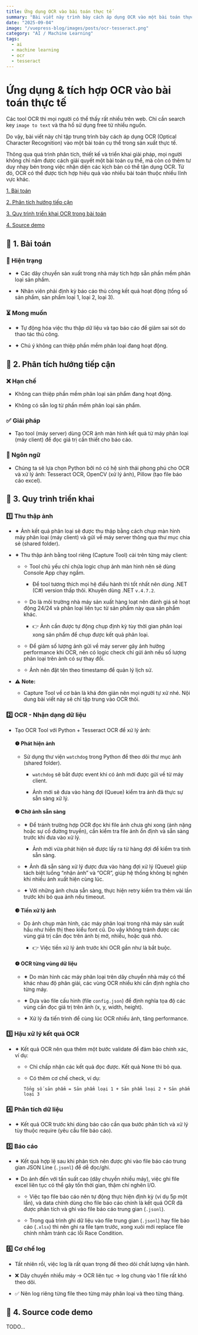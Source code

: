 ```yaml
---
title: Ứng dụng OCR vào bài toán thực tế
summary: "Bài viết này trình bày cách áp dụng OCR vào một bài toán thực tế trong sản xuất. Hy vọng mọi người có thể tận dụng được trong các kịch bản tại từng bài toán OCR khác nhau."
date: "2025-09-04"
image: "/vuepress-blog/images/posts/ocr-tesseract.png"
category: "AI / Machine Learning"
tags:
  - ai
  - machine learning
  - ocr
  - tesseract
---
```


# Ứng dụng & tích hợp OCR vào bài toán thực tế

Các tool OCR thì mọi người có thể thấy rất nhiều trên web. Chỉ cần search key `image to text` và tha hồ sử dụng free từ nhiều nguồn.

Do vậy, bài viết này chỉ tập trung trình bày cách áp dụng OCR (Optical Character Recognition) vào một bài toán cụ thể trong sản xuất thực tế.

Thông qua quá trình phân tích, thiết kế và triển khai giải pháp, mọi người không chỉ nắm được cách giải quyết một bài toán cụ thể, mà còn có thêm tư duy nhạy bén trong việc nhận diện các kịch bản có thể tận dụng OCR. Từ đó, OCR có thể được tích hợp hiệu quả vào nhiều bài toán thuộc nhiều lĩnh vực khác.

[1. Bài toán](#1)

[2. Phân tích hướng tiếp cận](#2)

[3. Quy trình triển khai OCR trong bài toán](#3)

[4. Source demo](#4)

<a name="1"></a>

## 📌 1. Bài toán

### 📍 Hiện trạng

- ✦ Các dây chuyền sản xuất trong nhà máy tích hợp sẵn phần mềm phân loại sản phẩm.

- ✦ Nhân viên phải định kỳ báo cáo thủ công kết quả hoạt động (tổng số sản phẩm, sản phẩm loại 1, loại 2, loại 3).

### ⏳ Mong muốn

- ✦ Tự động hóa việc thu thập dữ liệu và tạo báo cáo để giảm sai sót do thao tác thủ công.

- ✦ Chú ý không can thiệp phần mềm phân loại đang hoạt động.

<a name="2"></a>

## 📌 2. Phân tích hướng tiếp cận

### ❌ Hạn chế

- Không can thiệp phần mềm phân loại sản phẩm đang hoạt động.

- Không có sẵn log từ phần mềm phân loại sản phẩm.

### ✅ Giải pháp

- Tạo tool (máy server) dùng OCR ảnh màn hình kết quả từ máy phân loại (máy client) để đọc giá trị cần thiết cho báo cáo.

### 📝 Ngôn ngữ

- Chúng ta sẽ lựa chọn Python bởi nó có hệ sinh thái phong phú cho OCR và xử lý ảnh: Tesseract OCR, OpenCV (xử lý ảnh), Pillow (tạo file báo cáo excel).

<a name="3"></a>

## 📌 3. Quy trình triển khai

### 1️⃣ Thu thập ảnh

- ✦ Ảnh kết quả phân loại sẽ được thu thập bằng cách chụp màn hình máy phân loại (máy client) và gửi về máy server thông qua thư mục chia sẻ (shared folder).

- ✦ Thu thập ảnh bằng tool riêng (Capture Tool) cài trên từng máy client:

  - ✧ Tool chủ yếu chỉ chứa logic chụp ảnh màn hình nên sẽ dùng Console App chạy ngầm.

    - Để tool tương thích mọi hệ điều hành thì tốt nhất nên dùng .NET (C#) version thấp thôi. Khuyên dùng .NET `v.4.7.2`.

  - ✧ Do là môi trường nhà máy sản xuất hàng loạt nên đánh giá sẽ hoạt động 24/24 và phân loại liên tục từ sản phẩm này qua sản phẩm khác.

    - 👉 Ảnh cần được tự động chụp định kỳ tùy thời gian phân loại xong sản phẩm để chụp được kết quả phân loại.

  - ✧ Để giảm số lượng ảnh gửi về máy server gây ảnh hưởng performance khi OCR, nên có logic check chỉ gửi ảnh nếu số lượng phân loại trên ảnh có sự thay đổi.

  - ✧ Ảnh nên đặt tên theo timestamp để quản lý lịch sử.

- ⚠️ **Note:**
  - Capture Tool về cơ bản là khá đơn giản nên mọi người tự xử nhé. Nội dung bài viết này sẽ chỉ tập trung vào OCR thôi.

### 2️⃣ OCR - Nhận dạng dữ liệu

- Tạo OCR Tool với Python + Tesseract OCR để xử lý ảnh:

  #### ❶ Phát hiện ảnh

  - Sử dụng thư viện `watchdog` trong Python để theo dõi thư mục ảnh (shared folder).

    - `watchdog` sẽ bắt được event khi có ảnh mới được gửi về từ máy client.

    - Ảnh mới sẽ đưa vào hàng đợi (Queue) kiểm tra ảnh đã thực sự sẵn sàng xử lý.

  #### ❷ Chờ ảnh sẵn sàng

  - ✦ Để tránh trường hợp OCR đọc khi file ảnh chưa ghi xong (ảnh nặng hoặc sự cố đường truyền), cần kiểm tra file ảnh ổn định và sẵn sàng trước khi đưa vào xử lý.

    - Ảnh mới vừa phát hiện sẽ được lấy ra từ hàng đợi để kiểm tra tính sẵn sàng.

  - ✦ Ảnh đã sẵn sàng xử lý được đưa vào hàng đợi xử lý (Queue) giúp tách biệt luồng “nhận ảnh” và “OCR”, giúp hệ thống không bị nghẽn khi nhiều ảnh xuất hiện cùng lúc.

  - ✦ Với những ảnh chưa sẵn sàng, thực hiện retry kiểm tra thêm vài lần trước khi bỏ qua ảnh nếu timeout.

  #### ❸ Tiền xử lý ảnh

  - Do ảnh chụp màn hình, các máy phân loại trong nhà máy sản xuất hầu như hiển thị theo kiểu font cũ. Do vậy không tránh được các vùng giá trị cần đọc trên ảnh bị mờ, nhiễu, hoặc quá nhỏ.

    - 👉 Việc tiền xử lý ảnh trước khi OCR gần như là bắt buộc.

  #### ❹ OCR từng vùng dữ liệu

  - ✦ Do màn hình các máy phân loại trên dây chuyền nhà máy có thể khác nhau độ phân giải, các vùng OCR nhiều khi cần định nghĩa cho từng máy.

  - ✦ Dựa vào file cấu hình (file `config.json`) để định nghĩa tọa độ các vùng cần đọc giá trị trên ảnh (x, y, width, height).

  - ✦ Xử lý đa tiến trình để cùng lúc OCR nhiều ảnh, tăng performance.

### 3️⃣ Hậu xử lý kết quả OCR

- ✦ Kết quả OCR nên qua thêm một bước validate để đảm bảo chính xác, ví dụ:

  - ✧ Chỉ chấp nhận các kết quả đọc được. Kết quả None thì bỏ qua.

  - ✧ Có thêm cơ chế check, ví dụ:

    `Tổng số sản phẩm = Sản phẩm loại 1 + Sản phẩm loại 2 + Sản phẩm loại 3`

### 4️⃣ Phân tích dữ liệu

- ✦ Kết quả OCR trước khi dùng báo cáo cần qua bước phân tích và xử lý tùy thuộc require (yêu cầu file báo cáo).

### 5️⃣ Báo cáo

- ✦ Kết quả hợp lệ sau khi phân tích nên được ghi vào file báo cáo trung gian JSON Line (`.jsonl`) để dễ đọc/ghi.

- ✦ Do ảnh đến với tần suất cao (dây chuyền nhiều máy), việc ghi file excel liên tục có thể gây tốn thời gian, thậm chí nghẽn I/O.

  - ✧ Việc tạo file báo cáo nên tự động thực hiện định kỳ (ví dụ 5p một lần), và data chính dùng cho file báo cáo chính là kết quả OCR đã được phân tích và ghi vào file báo cáo trung gian (`.jsonl`).

  - ✧ Trong quá trình ghi dữ liệu vào file trung gian (`.jsonl`) hay file báo cáo (`.xlsx`) thì nên ghi ra file tạm trước, xong xuôi mới replace file chính nhằm tránh các lỗi Race Condition.

### 6️⃣ Cơ chế log

- Tất nhiên rồi, việc log là rất quan trọng để theo dõi chất lượng vận hành.

- ❌ Dây chuyền nhiều máy → OCR liên tục → log chung vào 1 file rất khó theo dõi.

- ✅ Nên log riêng từng file theo từng máy phân loại và theo từng tháng.

<a name="4"></a>

## 📌 4. Source code demo

TODO...
